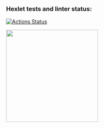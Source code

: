 ### Hexlet tests and linter status:
[![Actions Status](https://github.com/BotServicePro/php-project-lvl2/workflows/hexlet-check/badge.svg)](https://github.com/BotServicePro/php-project-lvl2/actions)


<a href="https://asciinema.org/a/379085?autoplay=1"><img src="https://asciinema.org/a/379085.png" width="250"/></a>